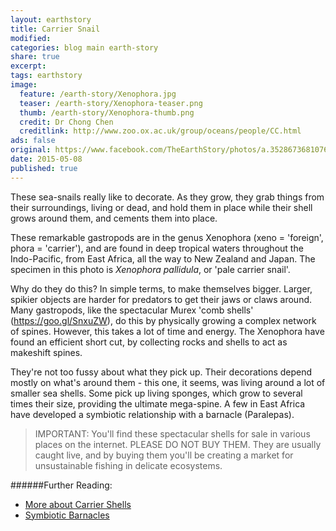 ```yaml
---
layout: earthstory
title: Carrier Snail
modified:
categories: blog main earth-story
share: true
excerpt:
tags: earthstory
image:
  feature: /earth-story/Xenophora.jpg
  teaser: /earth-story/Xenophora-teaser.png
  thumb: /earth-story/Xenophora-thumb.png
  credit: Dr Chong Chen
  creditlink: http://www.zoo.ox.ac.uk/group/oceans/people/CC.html
ads: false
original: https://www.facebook.com/TheEarthStory/photos/a.352867368107647.80532.352857924775258/871430469584665/
date: 2015-05-08
published: true
---
```


These sea-snails really like to decorate. As they grow, they grab things from their surroundings, living or dead, and hold them in place while their shell grows around them, and cements them into place.

These remarkable gastropods are in the genus Xenophora (xeno = 'foreign', phora = 'carrier'), and are found in deep tropical waters throughout the Indo-Pacific, from East Africa, all the way to New Zealand and Japan. The specimen in this photo is *Xenophora pallidula*, or 'pale carrier snail'.

Why do they do this? In simple terms, to make themselves bigger. Larger, spikier objects are harder for predators to get their jaws or claws around. Many gastropods, like the spectacular Murex 'comb shells' (https://goo.gl/SnxuZW), do this by physically growing a complex network of spines. However, this takes a lot of time and energy. The Xenophora have found an efficient short cut, by collecting rocks and shells to act as makeshift spines.

They're not too fussy about what they pick up. Their decorations depend mostly on what's around them - this one, it seems, was living around a lot of smaller sea shells. Some pick up living sponges, which grow to several times their size, providing the ultimate mega-spine. A few in East Africa have developed a symbiotic relationship with a barnacle (Paralepas).

>IMPORTANT: You'll find these spectacular shells for sale in various places on the internet. PLEASE DO NOT BUY THEM. They are usually caught live, and by buying them you'll be creating a market for unsustainable fishing in delicate ecosystems.

######Further Reading:
* [More about Carrier Shells](http://goo.gl/RcTpev)
* [Symbiotic Barnacles](http://goo.gl/zQAlpn)
